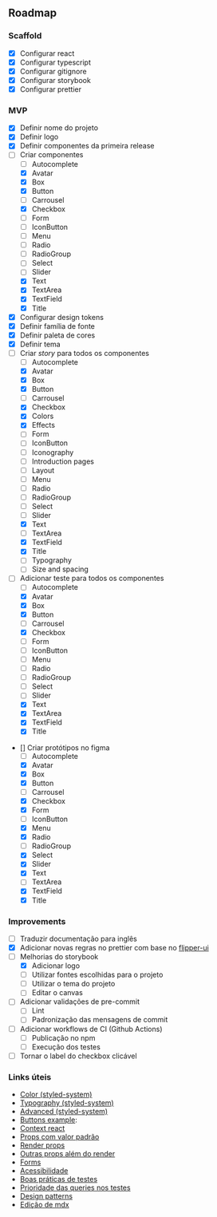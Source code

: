 ## Roadmap

### Scaffold
- [x] Configurar react
- [x] Configurar typescript
- [x] Configurar gitignore
- [x] Configurar storybook
- [x] Configurar prettier

### MVP
- [x] Definir nome do projeto
- [x] Definir logo
- [x] Definir componentes da primeira release
- [ ] Criar componentes
    - [ ] Autocomplete
    - [x] Avatar
    - [x] Box
    - [x] Button
    - [ ] Carrousel
    - [x] Checkbox
    - [ ] Form
    - [ ] IconButton
    - [ ] Menu
    - [ ] Radio
    - [ ] RadioGroup
    - [ ] Select
    - [ ] Slider
    - [x] Text
    - [x] TextArea
    - [x] TextField
    - [x] Title
- [x] Configurar design tokens
- [x] Definir família de fonte
- [x] Definir paleta de cores
- [x] Definir tema
- [ ] Criar _story_ para todos os componentes
    - [ ] Autocomplete
    - [x] Avatar
    - [x] Box
    - [x] Button
    - [ ] Carrousel
    - [x] Checkbox
    - [x] Colors
    - [x] Effects
    - [ ] Form
    - [ ] IconButton
    - [ ] Iconography
    - [ ] Introduction pages
    - [ ] Layout
    - [ ] Menu
    - [ ] Radio
    - [ ] RadioGroup
    - [ ] Select
    - [ ] Slider
    - [x] Text
    - [ ] TextArea
    - [x] TextField
    - [x] Title
    - [ ] Typography
    - [ ] Size and spacing
- [ ] Adicionar teste para todos os componentes
    - [ ] Autocomplete
    - [x] Avatar
    - [x] Box
    - [x] Button
    - [ ] Carrousel
    - [x] Checkbox
    - [ ] Form
    - [ ] IconButton
    - [ ] Menu
    - [ ] Radio
    - [ ] RadioGroup
    - [ ] Select
    - [ ] Slider
    - [x] Text
    - [x] TextArea
    - [x] TextField
    - [x] Title
- [] Criar protótipos no figma
    - [ ] Autocomplete
    - [x] Avatar
    - [x] Box
    - [x] Button
    - [ ] Carrousel
    - [x] Checkbox
    - [x] Form
    - [ ] IconButton
    - [x] Menu
    - [x] Radio
    - [ ] RadioGroup
    - [x] Select
    - [x] Slider
    - [x] Text
    - [ ] TextArea
    - [x] TextField
    - [x] Title

### Improvements
- [ ] Traduzir documentação para inglês
- [x] Adicionar novas regras no prettier com base no [flipper-ui](https://github.com/nginformatica/flipper-ui/blob/master/.eslintrc.json)
- [ ] Melhorias do storybook
    - [x] Adicionar logo
    - [ ] Utilizar fontes escolhidas para o projeto
    - [ ] Utilizar o tema do projeto
    - [ ] Editar o canvas
- [ ] Adicionar validações de pre-commit
    - [ ] Lint
    - [ ] Padronização das mensagens de commit
- [ ] Adicionar workflows de CI (Github Actions)
    - [ ] Publicação no npm
    - [ ] Execução dos testes
- [ ] Tornar o label do checkbox clicável

### Links úteis
- [Color (styled-system)](https://styled-system.com/table/#color)
- [Typography (styled-system)](https://styled-system.com/table/#typography)
- [Advanced (styled-system)](https://styled-components.com/docs/advanced)
- [Buttons example](https://material-ui.com/components/buttons/):
- [Context react](https://pt-br.reactjs.org/docs/context.html#when-to-use-context)
- [Props com valor padrão](https://pt-br.reactjs.org/docs/jsx-in-depth.html#props-default-to-true)
- [Render props](https://pt-br.reactjs.org/docs/render-props.html)
- [Outras props além do render](https://pt-br.reactjs.org/docs/render-props.html#using-props-other-than-render)
- [Forms](https://pt-br.reactjs.org/docs/forms.html)
- [Acessibilidade](https://pt-br.reactjs.org/docs/accessibility.html#labeling)
- [Boas práticas de testes](https://willianjusten.com.br/erros-comuns-com-o-react-testing-library)
- [Prioridade das queries nos testes](https://testing-library.com/docs/queries/about/#priority)
- [Design patterns](https://refactoring.guru/pt-br/design-patterns)
- [Edição de mdx](https://www.reactjunkie.com/css-in-js-storybook-mdx)
